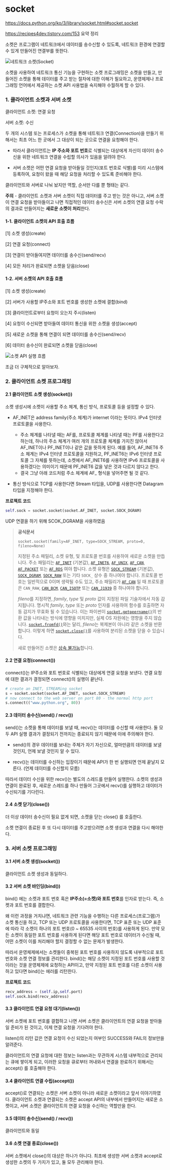 # socket

https://docs.python.org/ko/3/library/socket.html#socket.socket

https://recipes4dev.tistory.com/153 요약 정리

소켓은 프로그램이 네트워크에서 데이터를 송수신할 수 있도록, 네트워크 환경에 연결할 수 있게 만들어진 연결부를 뜻한다.

![네트워크 소켓(Socket)](https://t1.daumcdn.net/cfile/tistory/99C70D505C7DD7E30A)

소켓을 사용하여 네트워크 통신 기능을 구현하는 소켓 프로그래밍은 소켓을 만들고, 만들어진 소켓을 통해 데이터를 주고 받는 절차에 대한 이해가 필요하고, 운영체제나 프로그래밍 언어에서 제공하는 소켓 API 사용법을 숙지해야 수월하게 할 수 있다.



### 1. 클라이언트 소켓과 서버 소켓

클라이언트 소켓: 연결 요청

서버 소켓: 수신

두 개의 시스템 또는 프로세스가 소켓을 통해 네트워크 연결(Connection)을 만들기 위해서는 최초 어느 한 곳에서 그 대상이 되는 곳으로 연결을 요청해야 한다.

- 따라서 클라이언트는 **IP 주소와 포트 번호**로 식별되는 대상에게 자신이 데이터 송수신을 위한 네트워크 연결을 수립할 의사가 있음을 알려야 한다.

- 서버 소켓은 어떤 연결 요청을 받아들일 것인지(포트 번호로 식별)를 미리 시스템에 등록하여, 요청이 왔을 때 해당 요청을 처리할 수 있도록 준비해야 한다.

클라이언트와 서버로 나눠 놨지만 역할, 순서만 다를 뿐 형태는 같다. 

**주의** - 클라이언트 소켓과 서버 소켓이 직접 데이터를 주고 받는 것은 아니고, 서버 소켓이 연결 요청을 받아들이고 나면 직접적인 데이터 송수신은 서버 소켓의 연결 요청 수락의 결과로 만들어지는 **새로운 소켓이 처리**한다.



#### 1-1. 클라이언트 소켓의 API 호출 흐름

[1] 소켓 생성(create)

[2] 연결 요청(connect)

[3] 연결이 받아들여지면 데이터를 송수신(send/recv)

[4] 모든 처리가 완료되면 소켓을 닫음(close)



#### 1-2. 서버 소켓의 API 호출 흐름

[1] 소켓 생성(create)

[2] 서버가 사용할 IP주소와 포트 번호를 생성한 소켓에 결합(bind)

[3] 클라이언트로부터 요청이 오는지 주시(listen)

[4] 요청이 수신되면 받아들여 데이터 통신을 위한 소켓을 생성(accept)

[5] 새로운 소켓을 통해 연결이 되면 데이터를 송수신(send/recv)

[6] 데이터 송수신이 완료되면 소켓을 닫음(close)

![소켓 API 실행 흐름](https://t1.daumcdn.net/cfile/tistory/995C23465C7DD7E30B)



조금 더 구체적으로 알아보자.

### 2. 클라이언트 소켓 프로그래밍

#### 2.1 클라이언트 소켓 생성(socket())

소켓 생성시에 소켓이 사용할 주소 체계, 통신 방식, 프로토콜 등을 설정할 수 있다.

- AF_INET은 address family(주소 체계)가 internet 이라는 뜻이다. IPv4 인터넷 프로토콜을 사용한다.
  - 주소 체계를 나타낼 때는 AF를, 프로토콜 체계를 나타낼 때는 PF를 사용한다고 하는데, 하나의 주소 체계가 여러 개의 프로토콜 체계를 가지진 않아서 AF_INET이나 PF_INET이나 같은 값을 뜻하게 된다. 예를 들어, AF_INET6 주소 체계는 IPv4 인터넷 프로토콜을 지원하고, PF_INET6는 IPv6 인터넷 프로토콜 그 자체를 뜻하는데, 소켓에서 AF_INET6를 사용하면 IPv6 프로토콜을 사용하겠다는 의미이기 때문에 PF_INET6 값을 넣은 것과 다르지 않다고 한다.
  - 결국 그냥 아래 코드처럼 주소 체계에 AF_ 형식을 넣어주면 될 것 같다.

- 통신 방식으로 TCP를 사용한다면 Stream 타입을, UDP를 사용한다면 Datagram 타입을 지정해야 한다.

**프로젝트 코드**

 ```python
 self.sock = socket.socket(socket.AF_INET, socket.SOCK_DGRAM)
 ```

UDP 연결을 하기 위해 SCOK_DGRAM을 사용하였음



>**공식문서**
>
>```
>socket.socket(family=AF_INET, type=SOCK_STREAM, proto=0, fileno=None)
>```
>
>지정된 주소 패밀리, 소켓 유형, 및 프로토콜 번호를 사용하여 새로운 소켓을 만듭니다. 주소 패밀리는 [`AF_INET`](https://docs.python.org/ko/3/library/socket.html#socket.AF_INET) (기본값), [`AF_INET6`](https://docs.python.org/ko/3/library/socket.html#socket.AF_INET6), [`AF_UNIX`](https://docs.python.org/ko/3/library/socket.html#socket.AF_UNIX), [`AF_CAN`](https://docs.python.org/ko/3/library/socket.html#socket.AF_CAN), [`AF_PACKET`](https://docs.python.org/ko/3/library/socket.html#socket.AF_PACKET) 또는 [`AF_RDS`](https://docs.python.org/ko/3/library/socket.html#socket.AF_RDS) 여야 합니다. 소켓 유형은 [`SOCK_STREAM`](https://docs.python.org/ko/3/library/socket.html#socket.SOCK_STREAM) (기본값), [`SOCK_DGRAM`](https://docs.python.org/ko/3/library/socket.html#socket.SOCK_DGRAM), [`SOCK_RAW`](https://docs.python.org/ko/3/library/socket.html#socket.SOCK_RAW) 또는 기타 `SOCK_` 상수 중 하나여야 합니다. 프로토콜 번호는 일반적으로 0이며 생략될 수도 있고, 주소 패밀리가 [`AF_CAN`](https://docs.python.org/ko/3/library/socket.html#socket.AF_CAN) 일 때 프로토콜은 `CAN_RAW`, [`CAN_BCM`](https://docs.python.org/ko/3/library/socket.html#socket.CAN_BCM), [`CAN_ISOTP`](https://docs.python.org/ko/3/library/socket.html#socket.CAN_ISOTP) 또는 [`CAN_J1939`](https://docs.python.org/ko/3/library/socket.html#socket.CAN_J1939) 중 하나여야 합니다.
>
>*fileno*를 지정하면, *family*, *type* 및 *proto* 값이 지정된 파일 기술자에서 자동 감지됩니다. 명시적 *family*, *type* 또는 *proto* 인자를 사용하여 함수를 호출하면 자동 감지가 무효화 될 수 있습니다. 이는 파이썬이 [`socket.getpeername()`](https://docs.python.org/ko/3/library/socket.html#socket.socket.getpeername)의 반환 값을 나타내는 방식에 영향을 미치지만, 실제 OS 자원에는 영향을 주지 않습니다. [`socket.fromfd()`](https://docs.python.org/ko/3/library/socket.html#socket.fromfd)와는 달리, *fileno*는 복제본이 아니라 같은 소켓을 반환합니다. 이렇게 하면 [`socket.close()`](https://docs.python.org/ko/3/library/socket.html#socket.close)를 사용하여 분리된 소켓을 닫을 수 있습니다.
>
>새로 만들어진 소켓은 [상속 불가능](https://docs.python.org/ko/3/library/os.html#fd-inheritance)합니다.



#### 2.2 연결 요청(connect())

connect()는 IP주소와 포트 번호로 식별되는 대상에게 연결 요청을 보낸다. 연결 요청에 대한 결과가 결정되면 connect()의 실행이 끝난다.

```python
# create an INET, STREAMing socket
s = socket.socket(socket.AF_INET, socket.SOCK_STREAM)
# now connect to the web server on port 80 - the normal http port
s.connect(("www.python.org", 80))
```



#### 2.3 데이터 송수신(send() / recv())

send()는 소켓을 통해 데이터를 보낼 때, recv()는 데이터를 수신할 때 사용한다. 둘 모두 API 실행 결과가 결정되기 전까지는 종료되지 않기 때문에 이에 주의해야 한다.

- send()의 경우 데이터를 보내는 주체가 자기 자신으로, 얼마만큼의 데이터를 보낼 것인지, 언제 보낼 것인지 알 수 있다.

- recv()는 데이터를 수신하는 입장이기 때문에 API가 한 번 실행되면 언제 끝날지 모른다. (언제 데이터를 수신할지 모름)

따라서 데이터 수신을 위한 recv()는 별도의 스레드를 만들어 실행한다. 소켓의 생성과 연결이 완료된 후, 새로운 스레드를 하나 만들어 그곳에서 recv()를 실행하고 데이터가 수신되기를 기다린다.



#### 2.4 소켓 닫기(close())

더 이상 데이터 송수신이 필요 없게 되면, 소켓을 닫는 close() 를 호출한다.

소켓 연결이 종료된 후 또 다시 데이터를 주고받으려면 소켓 생성과 연결을 다시 해야한다.





### 3. 서버 소켓 프로그래밍

#### 3.1 서버 소켓 생성(socket())

클라이언트 소켓 생성과 동일하다.



#### 3.2 서버 소켓 바인딩(bind())

bind() 에는 소켓과 포트 번호 혹은 **IP주소(=소켓)와 포트 번호**를 인자로 받는다. 즉, 소켓과 포트 번호를 결합한다. 

왜 이런 과정을 거치냐면, 네트워크 관련 기능을 수행하는 다른 프로세스(프로그램)가 소켓 통신을 하고, TCP 또는 UDP 프로토콜을 사용한다면, TCP 표준 또는 UDP 표준에 따라 각 소켓이 하나의 포트 번호(0 ~ 65535 사이의 번호)를 사용하게 된다. 만약 모든 소켓이 동일한 포트 번호를 사용하게 된다면 해당 포트 번호로 데이터가 수신될 때, 어떤 소켓이 이를 처리해야 할지 결정할 수 없는 문제가 발생한다.

따라서 운영체제에서는 소켓들이 중복된 포트 번호를 사용하지 않도록 내부적으로 포트 번호와 소켓 연결 정보를 관리한다. bind()는 해당 소켓이 지정된 포트 번호를 사용할 것이라는 것을 운영체제에 요청하는 API이고, 만약 지정된 포트 번호를 다른 소켓이 사용하고 있다면 bind()는 에러를 리턴한다.

**프로젝트 코드**

```python
recv_address = (self.ip,self.port)
self.sock.bind(recv_address)
```



#### 3.3 클라이언트 연결 요청 대기(listen())

서버 소켓에 포트 번호를 결합하고 나면 서버 소켓은 클라이언트의 연결 요청을 받아들일 준비가 된 것이고, 이제 연결 요청을 기다려야 한다.

listen()의 리턴 값은 연결 요청이 수신 되었는지 여부인 SUCCESS와 FAIL의 정보만을 알려준다.

클라이언트의 연결 요청에 대한 정보는 listen과는 무관하게 시스템 내부적으로 관리되는 큐에 쌓이게 되고, 이러한 요청을 큐로부터 꺼내와서 연결을 완료하기 위해서는 accept() 를 호출해야 한다.



#### 3.4 클라이언트 연결 수립(accept())

accept()로 연결되는 소켓은 서버 소켓이 아니라 새로운 소켓이라고 앞서 이야기하였다. 클라이언트 소켓과 연결되는 소켓은 accept API의 내부에서 만들어지는 새로운 소켓이고, 서버 소켓은 클라이언트의 연결 요청을 수신하는 역할만을 한다.



#### 3.5 데이터 송수신(send() / recv())

클라이언트와 동일



#### 3.6 소켓 연결 종료(close())

서버 소켓에서 close()의 대상은 하나가 아니다. 최초에 생성한 서버 소켓과 accept로 생성한 소켓의 두 가지가 있고, 둘 모두 관리해야 한다.



